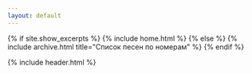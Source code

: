 ```yaml
---
layout: default
---
```


{% if site.show_excerpts %}
  {% include home.html %}
{% else %}
  {% include archive.html title="Список песен по номерам" %}
{% endif %}

{% include header.html %}
